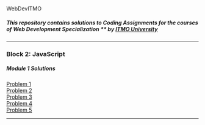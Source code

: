 ###
WebDevITMO

##### This repository contains solutions to Coding Assignments for the courses of Web Development Specialization ** by [ITMO University](http://profi.ifmo.ru)

***

### Block 2: JavaScript

##### Module 1 Solutions
[Problem 1](https://lidiyau.github.io/WebDevITMO/JavaScript_block/Lesson_1_assignments/problem_1.html)   
[Problem 2](https://lidiyau.github.io/WebDevITMO/JavaScript_block/Lesson_1_assignments/problem_2.html)   
[Problem 3](https://lidiyau.github.io/WebDevITMO/JavaScript_block/Lesson_1_assignments/problem_3.html)   
[Problem 4](https://lidiyau.github.io/WebDevITMO/JavaScript_block/Lesson_1_assignments/Problem_4.html)   
[Problem 5](https://lidiyau.github.io/WebDevITMO/JavaScript_block/Lesson_1_assignments/problem_5.html)   

***
